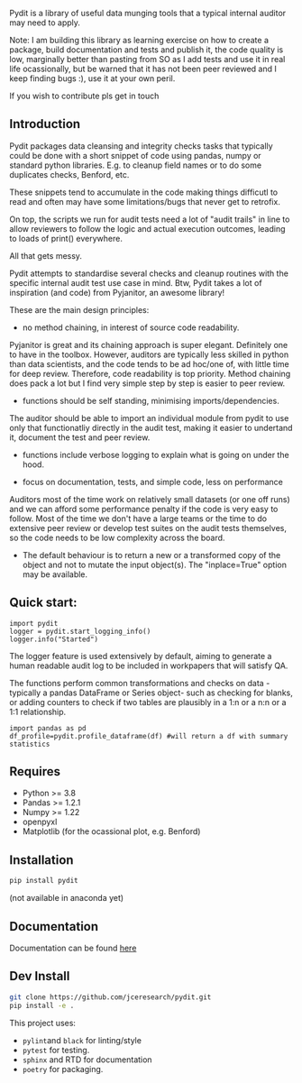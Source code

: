 
Pydit is a library of useful data munging tools that a typical internal auditor may need to apply.  

Note: I am building this library as learning exercise on how to create a package, build documentation and tests and publish it, the code quality is low, marginally better than pasting from SO as I add tests and use it in real life ocassionally, but be warned that it has not been peer reviewed and I keep finding bugs :), use it at your own peril.

If you wish to contribute pls get in touch

## Introduction 

Pydit packages data cleansing and integrity checks tasks that typically could be done with a short snippet of code using pandas, numpy or standard python libraries.
E.g. to cleanup field names or to do some duplicates checks, Benford, etc.

These snippets tend to accumulate in the code making things difficutl to read and often may have some limitations/bugs that never get to retrofix.

On top, the scripts we run for audit tests need a lot of "audit trails" in line
to allow reviewers to follow the logic and actual execution outcomes, leading
to loads of print() everywhere.

All that gets messy. 

Pydit attempts to standardise several checks and cleanup routines with the specific internal audit test use case in mind. 
Btw, Pydit takes a lot of inspiration (and code) from Pyjanitor, an awesome library!

These are the main design principles:

- no method chaining, in interest of source code readability. 

Pyjanitor is great and its chaining approach is super elegant. Definitely one to have in the toolbox. However, auditors are typically less skilled in python than data scientists, and the code tends to be ad hoc/one of, with little time for deep review. Therefore, code readability is top priority. 
Method chaining does pack a lot but I find very simple step by step is easier
to peer review.

-  functions should be self standing, minimising imports/dependencies. 

The auditor should be able to import an individual module from pydit to use only that functionatliy directly in the audit test, making it easier to undertand it, document the test and peer review. 

- functions include verbose logging to explain what is going on under the hood.


- focus on documentation, tests, and simple code, less on performance

Auditors most of the time work on relatively small datasets (or one off runs)
and we can afford some performance penalty if the code is very easy to follow. Most of the time we don't have a large teams or the time to do extensive peer review or develop test suites on the audit tests themselves, so the code needs to be low complexity across the board.

- The default behaviour is to return a new or a transformed copy of the object and not to mutate the input object(s). The "inplace=True" option may be available.


## Quick start:
```
import pydit
logger = pydit.start_logging_info()
logger.info("Started")

```

The logger feature is used extensively by default, aiming to generate a human readable audit log to be included in workpapers that will satisfy QA. 


The functions perform common transformations and checks on data -typically 
a pandas DataFrame or Series object- such as checking for blanks, or adding 
counters to check if two tables are plausibly in a 1:n or a n:n or a 1:1 
relationship. 

```
import pandas as pd
df_profile=pydit.profile_dataframe(df) #will return a df with summary statistics
```


## Requires
- Python >= 3.8
- Pandas >= 1.2.1
- Numpy >= 1.22
- openpyxl
- Matplotlib (for the ocassional plot, e.g. Benford)


## Installation
```bash
pip install pydit
```
(not available in anaconda yet)

## Documentation
Documentation can be found [here](https://pydit.readthedocs.io/en/latest/index.html)

## Dev Install
```bash
git clone https://github.com/jceresearch/pydit.git
pip install -e .
```
This project uses:
- ```pylint```and  ```black``` for linting/style
- ```pytest``` for testing.
- ```sphinx``` and RTD for documentation 
- ```poetry``` for packaging.



